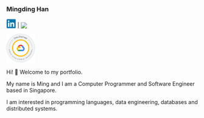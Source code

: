 ### Mingding Han

<a href="https://www.linkedin.com/in/mingdinghan"><img src="https://raw.githubusercontent.com/devicons/devicon/master/icons/linkedin/linkedin-original.svg" width="25" style="vertical-align: bottom;"></a>  | <a href="https://bsky.app/profile/mingdinghan.bsky.social"><img src="https://upload.wikimedia.org/wikipedia/commons/7/7a/Bluesky_Logo.svg" width="25" style="vertical-align: bottom"></a>

<a href="https://google.accredible.com/bb6635b1-e85a-4f2b-abc1-09f95f401d36#acc.ICM3nZBR"><img src="https://raw.githubusercontent.com/mingdinghan/mingdinghan/main/professional-data-engineer-certification.png" width="75"></a>

Hi! 👋 Welcome to my portfolio.

My name is Ming and I am a Computer Programmer and Software Engineer based in Singapore.

I am interested in programming languages, data engineering, databases and distributed systems.

<!--
**mingdinghan/mingdinghan** is a ✨ _special_ ✨ repository because its `README.md` (this file) appears on your GitHub profile.

Here are some ideas to get you started:

- 🔭 I’m currently working on ...
- 🌱 I’m currently learning ...
- 👯 I’m looking to collaborate on ...
- 🤔 I’m looking for help with ...
- 💬 Ask me about ...
- 📫 How to reach me: ...
- 😄 Pronouns: ...
- ⚡ Fun fact: ...
-->
